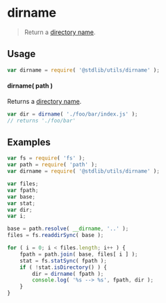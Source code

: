 dirname
===

> Return a [directory name][dirname].


<section class="usage">

## Usage

``` javascript
var dirname = require( '@stdlib/utils/dirname' );
```

#### dirname( path )

Returns a [directory name][dirname].

``` javascript
var dir = dirname( './foo/bar/index.js' );
// returns './foo/bar'
```

</section>

<!-- /.usage -->


<section class="examples">

## Examples

``` javascript
var fs = require( 'fs' );
var path = require( 'path' );
var dirname = require( '@stdlib/utils/dirname' );

var files;
var fpath;
var base;
var stat;
var dir;
var i;

base = path.resolve( __dirname, '..' );
files = fs.readdirSync( base );

for ( i = 0; i < files.length; i++ ) {
    fpath = path.join( base, files[ i ] );
    stat = fs.statSync( fpath );
    if ( !stat.isDirectory() ) {
        dir = dirname( fpath );
        console.log( '%s --> %s', fpath, dir );
    }
}
```

</section>

<!-- /.examples -->


<section class="links">

[dirname]: https://en.wikipedia.org/wiki/Dirname

</section>

<!-- /.links -->
